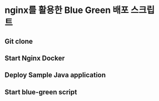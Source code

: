# nginx를 활용한 Blue Green 배포 스크립트

## Git clone

## Start Nginx Docker

## Deploy Sample Java application

## Start blue-green script
